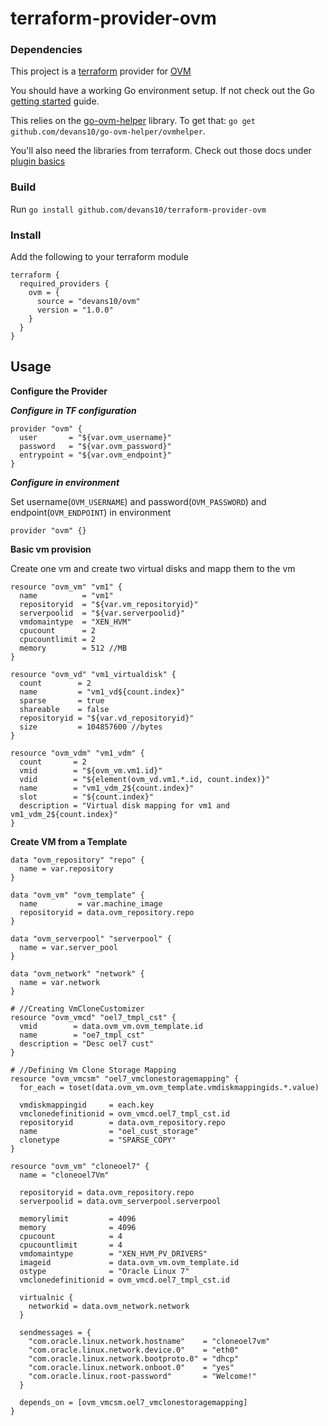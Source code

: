 # terraform-provider-ovm #

### Dependencies ###

This project is a [terraform](http://www.terraform.io/) provider for [OVM](https://www.oracle.com/virtualization/oracle-vm-server-for-x86/index.html)

You should have a working Go environment setup.  If not check out the Go [getting started](http://golang.org/doc/install) guide.

This relies on the [go-ovm-helper](https://github.com/devans10/go-ovm-helper) library. To
get that: `go get github.com/devans10/go-ovm-helper/ovmhelper`.

You'll also need the libraries from terraform.  Check out those docs under [plugin basics](http://www.terraform.io/docs/plugins/basics.html)

### Build ###

Run `go install github.com/devans10/terraform-provider-ovm`

### Install ###

Add the following to your terraform module

```
terraform {
  required_providers {
    ovm = {
      source = "devans10/ovm"
      version = "1.0.0"
    }
  }
}
```

## Usage ##

**Configure the Provider**

***Configure in TF configuration***

```
provider "ovm" {
  user       = "${var.ovm_username}"
  password   = "${var.ovm_password}"
  entrypoint = "${var.ovm_endpoint}"
}
```

***Configure in environment***

Set username(`OVM_USERNAME`) and password(`OVM_PASSWORD`) and endpoint(`OVM_ENDPOINT`) in environment
```
provider "ovm" {}
```

**Basic vm provision**

Create one vm and create two virtual disks and mapp them to the vm
```
resource "ovm_vm" "vm1" {
  name          = "vm1"
  repositoryid  = "${var.vm_repositoryid}"
  serverpoolid  = "${var.serverpoolid}"
  vmdomaintype  = "XEN_HVM"
  cpucount      = 2
  cpucountlimit = 2
  memory        = 512 //MB
}

resource "ovm_vd" "vm1_virtualdisk" {
  count        = 2
  name         = "vm1_vd${count.index}"
  sparse       = true
  shareable    = false
  repositoryid = "${var.vd_repositoryid}"
  size         = 104857600 //bytes
}

resource "ovm_vdm" "vm1_vdm" {
  count       = 2
  vmid        = "${ovm_vm.vm1.id}"
  vdid        = "${element(ovm_vd.vm1.*.id, count.index)}"
  name        = "vm1_vdm_2${count.index}"
  slot        = "${count.index}"
  description = "Virtual disk mapping for vm1 and vm1_vdm_2${count.index}"
}
```

**Create VM from a Template**

```
data "ovm_repository" "repo" {
  name = var.repository
}

data "ovm_vm" "ovm_template" {
  name         = var.machine_image
  repositoryid = data.ovm_repository.repo
}

data "ovm_serverpool" "serverpool" {
  name = var.server_pool
}

data "ovm_network" "network" {
  name = var.network
}

# //Creating VmCloneCustomizer
resource "ovm_vmcd" "oel7_tmpl_cst" {
  vmid        = data.ovm_vm.ovm_template.id
  name        = "oe7_tmpl_cst"
  description = "Desc oel7 cust"
}

# //Defining Vm Clone Storage Mapping
resource "ovm_vmcsm" "oel7_vmclonestoragemapping" {
  for_each = toset(data.ovm_vm.ovm_template.vmdiskmappingids.*.value)

  vmdiskmappingid     = each.key
  vmclonedefinitionid = ovm_vmcd.oel7_tmpl_cst.id
  repositoryid        = data.ovm_repository.repo
  name                = "oel_cust_storage"
  clonetype           = "SPARSE_COPY"
}

resource "ovm_vm" "cloneoel7" {
  name = "cloneoel7Vm"

  repositoryid = data.ovm_repository.repo
  serverpoolid = data.ovm_serverpool.serverpool

  memorylimit         = 4096
  memory              = 4096
  cpucount            = 4
  cpucountlimit       = 4
  vmdomaintype        = "XEN_HVM_PV_DRIVERS"
  imageid             = data.ovm_vm.ovm_template.id
  ostype              = "Oracle Linux 7"
  vmclonedefinitionid = ovm_vmcd.oel7_tmpl_cst.id

  virtualnic {
    networkid = data.ovm_network.network
  }

  sendmessages = {
    "com.oracle.linux.network.hostname"    = "cloneoel7vm"
    "com.oracle.linux.network.device.0"    = "eth0"
    "com.oracle.linux.network.bootproto.0" = "dhcp"
    "com.oracle.linux.network.onboot.0"    = "yes"
    "com.oracle.linux.root-password"       = "Welcome!"
  }

  depends_on = [ovm_vmcsm.oel7_vmclonestoragemapping]
}
```
